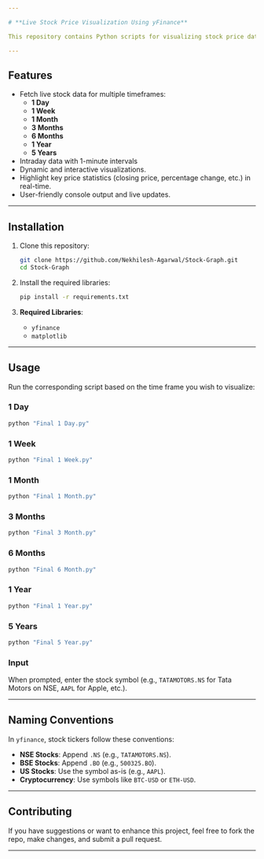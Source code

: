 ```yaml
---

# **Live Stock Price Visualization Using yFinance**

This repository contains Python scripts for visualizing stock price data over various time frames (1 Day, 1 Week, 1 Month, 3 Months, 6 Months, 1 Year, and 5 Years) using `yfinance` and live data updates with interactive charts.

---
```


## **Features**
- Fetch live stock data for multiple timeframes:
  - **1 Day** 
  - **1 Week**
  - **1 Month**
  - **3 Months**
  - **6 Months**
  - **1 Year**
  - **5 Years**
- Intraday data with 1-minute intervals
- Dynamic and interactive visualizations.
- Highlight key price statistics (closing price, percentage change, etc.) in real-time.
- User-friendly console output and live updates.

---

## **Installation**

1. Clone this repository:
   ```bash
   git clone https://github.com/Nekhilesh-Agarwal/Stock-Graph.git
   cd Stock-Graph
   ```

2. Install the required libraries:
   ```bash
   pip install -r requirements.txt
   ```

3. **Required Libraries**:
   - `yfinance`
   - `matplotlib`

---

## **Usage**

Run the corresponding script based on the time frame you wish to visualize:

### **1 Day**
```bash
python "Final 1 Day.py"
```

### **1 Week**
```bash
python "Final 1 Week.py"
```

### **1 Month**
```bash
python "Final 1 Month.py"
```

### **3 Months**
```bash
python "Final 3 Month.py"
```

### **6 Months**
```bash
python "Final 6 Month.py"
```

### **1 Year**
```bash
python "Final 1 Year.py"
```

### **5 Years**
```bash
python "Final 5 Year.py"
```

### **Input**
When prompted, enter the stock symbol (e.g., `TATAMOTORS.NS` for Tata Motors on NSE, `AAPL` for Apple, etc.).

---


## **Naming Conventions**
In `yfinance`, stock tickers follow these conventions:
- **NSE Stocks**: Append `.NS` (e.g., `TATAMOTORS.NS`).
- **BSE Stocks**: Append `.BO` (e.g., `500325.BO`).
- **US Stocks**: Use the symbol as-is (e.g., `AAPL`).
- **Cryptocurrency**: Use symbols like `BTC-USD` or `ETH-USD`.

---

## **Contributing**
If you have suggestions or want to enhance this project, feel free to fork the repo, make changes, and submit a pull request.

---
